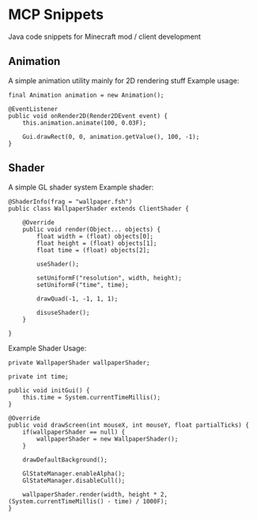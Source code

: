 # MCP Snippets
Java code snippets for Minecraft mod / client development

## Animation
A simple animation utility mainly for 2D rendering stuff
Example usage:
```
final Animation animation = new Animation();

@EventListener
public void onRender2D(Render2DEvent event) {
    this.animation.animate(100, 0.03F);

    Gui.drawRect(0, 0, animation.getValue(), 100, -1);
}
```

## Shader
A simple GL shader system
Example shader:
```
@ShaderInfo(frag = "wallpaper.fsh")
public class WallpaperShader extends ClientShader {

    @Override
    public void render(Object... objects) {
        float width = (float) objects[0];
        float height = (float) objects[1];
        float time = (float) objects[2];

        useShader();

        setUniformF("resolution", width, height);
        setUniformF("time", time);

        drawQuad(-1, -1, 1, 1);

        disuseShader();
    }

}
```
Example Shader Usage:
```
private WallpaperShader wallpaperShader;

private int time;

public void initGui() {
    this.time = System.currentTimeMillis();
}

@Override
public void drawScreen(int mouseX, int mouseY, float partialTicks) {
    if(wallpaperShader == null) {
        wallpaperShader = new WallpaperShader();
    }

    drawDefaultBackground();
    
    GlStateManager.enableAlpha();
    GlStateManager.disableCull();

    wallpaperShader.render(width, height * 2, (System.currentTimeMillis() - time) / 1000F);
}
```
